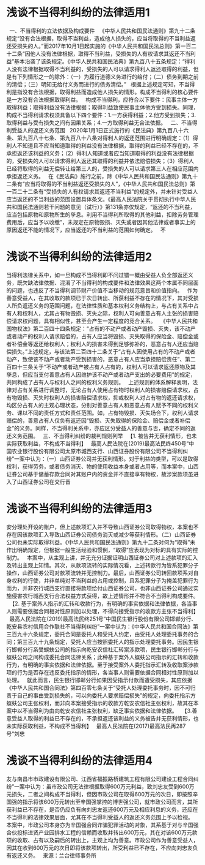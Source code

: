 # 浅谈不当得利纠纷的法律适用1

 
一、不当得利的立法依据及构成要件
 
《中华人民共和国民法通则》第九十二条规定“没有合法根据，取得不当利益，造成他人损失的，应当将取得的不当利益返还受损失的人。”而2017年10月1日起实施的《中华人民共和国民法总则》第一百二十二条“因他人没有法律根据，取得不当利益，受损失的人有权请求其返还不当利益”基本沿袭了该条规定。《中华人民共和国民法典》第九百八十五条规定：“得利人没有法律根据取得不当利益的，受损失的人可以请求得利人返还取得的利益，但是有下列情形之一的除外：（一）为履行道德义务进行的给付；（二）债务到期之前的清偿；（三）明知无给付义务而进行的债务清偿。”
 
根据上述规定可知，不当得利是指没有合法根据，取得利益而造成他人损失的情形。构成不当得利的核心要件是一方没有合法根据取得利益。
 
构成不当得利，应符合以下要件：民事主体一方取得利益；取得利益没有法律根据；取得利益致使民事主体他方受到损失。同理，构成不当得利请求权须具备以下四个要件：1.一方获得利益；2.他方受到损失；3.取得利益与受有损失之间有因果关系；4.一方取得利益无合法依据。
 
二、不当得利受益人的返还义务范围
 
2020年1月1日正式施行的《民法典》第九百八十六条、第九百八十七条、第九百八十八条对得利人的返还范围进行明确规定：（1）得利人不知道且不应当知道取得的利益没有法律根据，取得的利益已经不存在的，不承担返还该利益的义务；（2）得利人知道或者应当知道取得的利益没有法律根据的，受损失的人可以请求得利人返还其取得的利益并依法赔偿损失；（3）得利人已经将取得的利益无偿转让给第三人的，受损失的人可以请求第三人在相应范围内承担返还义务。
 
在《民法典》施行之前，除《中华人民共和国民法通则》第九十二条有“应当将取得的不当利益返还受损失的人”，《中华人民共和国民法总则》第一百二十二条有“受损失的人有权请求其返还不当利益”的规定外，并未针对受益人应当返还的不当利益的范围设置具体条文。《最高人民法院关于贯彻执行中华人民共和国民法通则若干问题的意见（试行）》第131条亦仅规定，“返还的不当利益，应当包括原物和原物所生的孳息。利用不当得利所取得的其他利益，扣除劳务管理费用后，应当予以收缴”，未规定在原物毁损、灭失或者因其他法律或者事实上的原因返还不能的情况下，应当返还的不当利益的范围如何确定。
 
不

# 浅谈不当得利纠纷的法律适用2

当得利法律关系中，如一旦构成不当得利即不问过错一概由受益人负全部返还义务，既欠缺法律依据、混淆了不当得利的构成要件和法律效果这两个本属不同层面的问题，也违反了不当得利调节财产价值不当移动的规范意旨和价值指向。
 
作为善意受益人，在其收取的款项已于次日转出、所获利益不存在的情况下，其对受损人所负返还义务的范围问题，在法律性质和基本权利义务结构上，与占有关系中占有人和权利人，尤其占有物毁损、灭失之际，权利人可向善意占有人主张的损害赔偿请求权问题，具有相似性，甚至会产生一定程度的竞合关系。
 
《中华人民共和国物权法》第二百四十四条规定：“占有的不动产或者动产毁损、灭失，该不动产或者动产的权利人请求赔偿的，占有人应当将毁损、灭失取得的保险金、赔偿金或者补偿金等返还给权利人；权利人的损害未得到足够弥补的，恶意占有人还应当赔偿损失。”上述规定，与该法第二百四十二条关于“占有人因使用占有的不动产或者动产，致使该不动产或者动产受到损害的，恶意占有人应当承担赔偿责任”、第二百四十三条关于“不动产或者动产被占有人占有的，权利人可以请求返还原物及其孳息，但应当支付善意占有人因维护该不动产或者动产支出的必要费用”的规定，共同构成了占有人与权利人之间的权利义务规则。
 
上述规则的体系解释表明，法律对占有关系进行调整时，无论占有人使用占有物时权利人的损害赔偿请求权，占有物毁损、灭失时权利人的损害赔偿请求权，抑或权利人对占有物的返还请求权，均区分占有人的主观心理状态，分别对善意占有人和恶意占有人赋予不同的权利义务、课以不同的责任方式和责任范围。如，占有物毁损、灭失场合下，权利人请求赔偿的，善意占有人仅负有返还因“毁损、灭失取得的保险金、赔偿金或者补偿金”的义务。同样，不当得利关系中，亦应区分受益人的善意与否，确定不同的返还义务范围。
 
三、不当得利纠纷的裁判规则列举
 
【1. 被告并无获利情形，也未实际获取利益，不构成不当得利】
 
最高人民法院在(2019)最高法民终450号“中国农业银行股份有限公司太原市城西支行、山西证券股份有限公司不当得利纠纷”一案中认为：（一）山西证券公司并无获利情形。对于利益的类型，可以是取得权利，获得劳务，或者债务消灭、物的使用收益本身或者占用等，而本案中，山西证券公司基于储蓄存款合同对其账户内的资金并不直接享有物权，故涉案款项虽进入了山西证券公司在交行晋

# 浅谈不当得利纠纷的法律适用3

安分理处开设的账户，但上述款项汇入并不导致山西证券公司取得物权，本案也不存在因该款项汇入导致山西证券公司债务消灭或减少等获利情形。（二）山西证券公司也未实际取得利益。《中华人民共和国民法通则》第九十二条对何为“取得”未作出明确规定，但根据一般生活经验和惯例，“取得”应表现为对标的具有实际的控制力。
 
本案中，从主观上讲，并无充分证据证明山西证券公司对上述款项的汇入及转出主观上知情。其次，从款项流转的实际情况看，上述转款行为皆系犯罪分子操作，山西证券公司对款项流转并无控制力。最后，山西证券公司转回款项系对自身权利的行使，并非单纯对不当利益的占用或控制，且系犯罪分子为掩盖犯罪行为而为，并非农行城西支行直接将款项给付山西证券公司，也非山西证券公司通过实施侵害农行城西支行合法权益方式获得，故上述情形并不符合不当得利构成要件。
 
【2. 基于案外人指示的汇转和收款行为，有明确的事实依据和法律依据，各当事人则需要依据合同相对性原则加以处理，不得向接受指示的收款方主张不当得利】
 
最高人民法院在(2019)最高法民终251号“中国民生银行股份有限公司邯郸分行、乾安县农村信用合作联社不当得利纠纷”一案中认为：《中华人民共和国合同法》第三百九十六条规定，委托合同是委托人和受托人约定，由受托人处理委托事务的合同；第三百九十九条规定，受托人应当按照委托人的指示处理委托事务。因民生银行邯郸分行系受蜈蚨公司的指示向乾安农信社汇转案涉款项，民生银行邯郸分行与蜈蚨公司之间构成委托合同法律关系；此种基于案外人蜈蚨公司指示的汇转和收款行为，有明确的事实依据和法律依据。至于接受案外人委托指示汇转及收取案涉款项的行为是否存在违反委托指示的情形，各当事人则需要依据合同相对性原则加以处理。
 
就此而言，民生银行邯郸分行如果因受指示付款而遭受损失，其应依据《中华人民共和国合同法》第四百零七条关于“受托人处理委托事务时，因不可归责于自己的事由受到损失的，可以向委托人要求赔偿损失”的规定，向委托指示方蜈蚨公司主张权利，而非向本案接受指示的收款方乾安农信社主张权利，故其在本案中以不当得利为由向乾安农信社主张权利，缺乏事实依据和法律依据。
 
【3.善意受益人取得的利益已不存在的，不承担返还该利益的义务被告并无获利情形，也未实际获取利益，不构成不当得利】
 
最高人民法院在(2017)最高法民再287号“刘忠

# 浅谈不当得利纠纷的法律适用4

友与南昌市市政建设有限公司、江西省福振路桥建筑工程有限公司建设工程合同纠纷”一案中认为：虽市政公司无法律根据取得600万元利益，致刘忠友受到600万元损失，二者之间构成不当得利，但因市政公司在取得600万元的次日，即按照辛国强的指示将该600万元转出至辛国强掌控的博世强公司，就市政公司而言，其所获利益已不存在，是否仍应负有向刘忠友返还600万元及相应利息的义务，还应在不当得利的法律效果层面，尤其在不当得利受益人的返还义务范围上予以检视。
 
本案中，市政公司本身亦为辛国强合同诈骗犯罪活动的对象，其系基于对与辛国强合伙投标进贤产业园排水工程的信赖而收取并转出600万元，其在对该600万元款项的收取、占有以及嗣后的转出上，主观上均为善意。市政公司作为善意受益人，因其在收到600万元的次日即将该款项转出，所受利益已不存在，不应向刘忠友负有返还义务。
 
来源：兰台律师事务所
 
 


